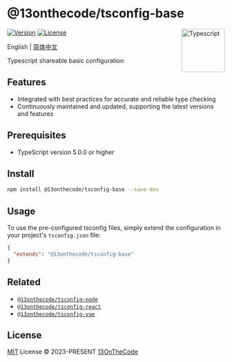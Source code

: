# @13onthecode/tsconfig-base

<img src="https://github-production-user-asset-6210df.s3.amazonaws.com/137921275/258572450-d0a2270e-45ad-4ed4-aed0-b5c0a2eea988.svg" width="100" height="100" align="right" alt="Typescript" />

[![Version](https://img.shields.io/npm/v/@13onthecode/tsconfig-base?color=1976d2&label=)](https://www.npmjs.com/package/@13onthecode/tsconfig-base)
[![License](https://img.shields.io/npm/l/@13onthecode/tsconfig-base?color=1976d2&label=)](LICENSE.md)

English | [简体中文](README.CN.md)

Typescript shareable basic configuration

## Features

- Integrated with best practices for accurate and reliable type checking
- Continuously maintained and updated, supporting the latest versions and features

## Prerequisites

- TypeScript version 5.0.0 or higher

## Install

```bash
npm install @13onthecode/tsconfig-base --save-dev
```

## Usage

To use the pre-configured tsconfig files, simply extend the configuration in your project's `tsconfig.json` file:

```json
{
  "extends": "@13onthecode/tsconfig-base"
}
```

## Related

- [`@13onthecode/tsconfig-node`](https://github.com/13OnTheCode/tsconfig/tree/main/packages/node)
- [`@13onthecode/tsconfig-react`](https://github.com/13OnTheCode/tsconfig/tree/main/packages/react)
- [`@13onthecode/tsconfig-vue`](https://github.com/13OnTheCode/tsconfig/tree/main/packages/vue)

## License

[MIT](LICENSE.md) License &copy; 2023-PRESENT [13OnTheCode](https://github.com/13OnTheCode)
